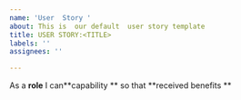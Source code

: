 ```yaml
---
name: 'User  Story '
about: This is  our default  user story template
title: USER STORY:<TITLE>
labels: ''
assignees: ''

---
```


As a **role** I can**capability ** so that **received benefits **
